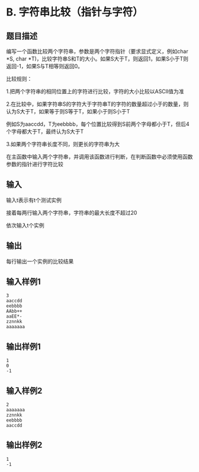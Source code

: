 # B. 字符串比较（指针与字符）

## 题目描述

编写一个函数比较两个字符串，参数是两个字符指针（要求显式定义，例如char *S, char *T)，比较字符串S和T的大小。如果S大于T，则返回1，如果S小于T则返回-1，如果S与T相等则返回0。

比较规则：

1.把两个字符串的相同位置上的字符进行比较，字符的大小比较以ASCII值为准

 

2.在比较中，如果字符串S的字符大于字符串T的字符的数量超过小于的数量，则认为S大于T，如果等于则S等于T，如果小于则S小于T

例如S为aaccdd，T为eebbbb，每个位置比较得到S前两个字母都小于T，但后4个字母都大于T，最终认为S大于T

3.如果两个字符串长度不同，则更长的字符串为大

在主函数中输入两个字符串，并调用该函数进行判断，在判断函数中必须使用函数参数的指针进行字符比较



## 输入

输入t表示有t个测试实例

接着每两行输入两个字符串，字符串的最大长度不超过20

依次输入t个实例

 

## 输出

每行输出一个实例的比较结果



## 输入样例1 

```
3
aaccdd
eebbbb
AAbb++
aaEE*-
zznnkk
aaaaaaa

```

## 输出样例1

```
1
0
-1

```

## 输入样例2

```
2
aaaaaaa
zznnkk
eebbbb
aaccdd
```

## 输出样例2

```
1
-1
```


